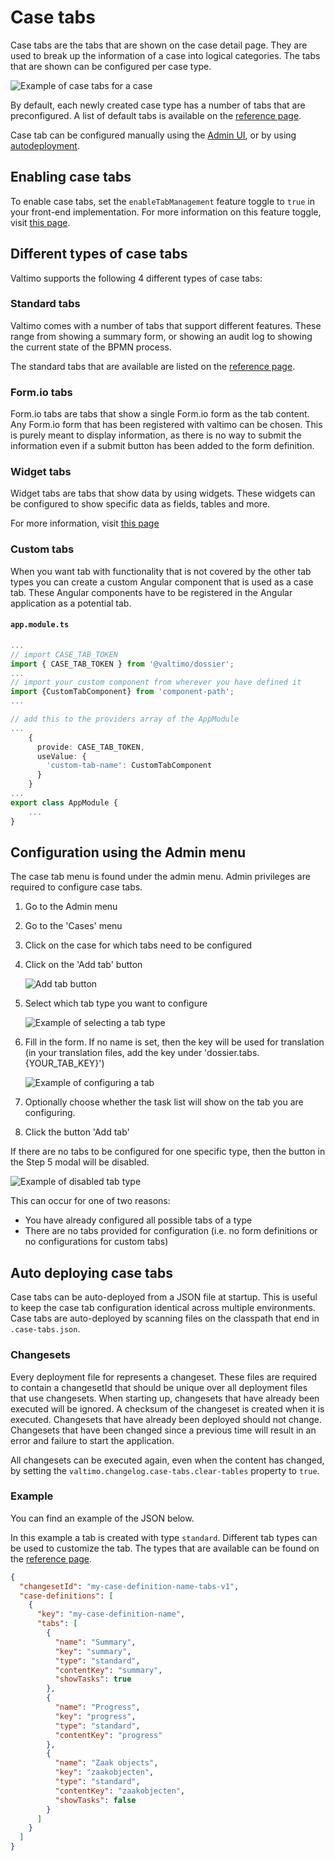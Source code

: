 # Case tabs

Case tabs are the tabs that are shown on the case detail page. They are used to break up the information of a case into
logical categories. The tabs that are shown can be configured per case type.

![Example of case tabs for a case](img/case-tab-example.png)

By default, each newly created case type has a number of tabs that are preconfigured. A list of default tabs is available
on the [reference page](/reference/modules/case.md#default-case-tabs).

Case tab can be configured manually using the [Admin UI](#configuration-using-the-admin-menu),
or by using [autodeployment](#auto-deploying-case-tabs).

## Enabling case tabs

To enable case tabs, set the `enableTabManagement` feature toggle to `true` in your front-end implementation. For more
information on this feature toggle, visit [this page](/reference/feature-toggles.md).

## Different types of case tabs

Valtimo supports the following 4 different types of case tabs:

### Standard tabs

Valtimo comes with a number of tabs that support different features. These range from showing a summary form, or showing
an audit log to showing the current state of the BPMN process.

The standard tabs that are available are listed on the [reference page](/reference/modules/case.md#standard-tabs).

### Form.io tabs

Form.io tabs are tabs that show a single Form.io form as the tab content. Any Form.io form that has been registered
with valtimo can be chosen. This is purely meant to display information, as there is no way to submit the information
even if a submit button has been added to the form definition.

### Widget tabs
Widget tabs are tabs that show data by using widgets. 
These widgets can be configured to show specific data as fields, tables and more.

For more information, visit [this page](case-widgets-tab)

### Custom tabs

When you want tab with functionality that is not covered by the other tab types you can create a custom Angular
component that is used as a case tab. These Angular components have to be registered in the
Angular application as a potential tab.

#### **`app.module.ts`**

```typescript
...
// import CASE_TAB_TOKEN
import { CASE_TAB_TOKEN } from '@valtimo/dossier';
...
// import your custom component from wherever you have defined it
import {CustomTabComponent} from 'component-path';
...

// add this to the providers array of the AppModule
...
    {
      provide: CASE_TAB_TOKEN,
      useValue: {
        'custom-tab-name': CustomTabComponent
      }
    }
...
export class AppModule {
    ...
}
```

## Configuration using the Admin menu

The case tab menu is found under the admin menu. Admin privileges are required to configure case tabs.

1. Go to the Admin menu

2. Go to the 'Cases' menu

3. Click on the case for which tabs need to be configured

4. Click on the 'Add tab' button

   ![Add tab button](img/add-tab-button.png)

5. Select which tab type you want to configure

   ![Example of selecting a tab type](img/tab-select-modal.png)

6. Fill in the form. If no name is set, then the key will be used for translation (in your translation files, add the key under 'dossier.tabs.{YOUR_TAB_KEY}')

   ![Example of configuring a tab](img/tab-config-modal.png)

7. Optionally choose whether the task list will show on the tab you are configuring.

8. Click the button 'Add tab'

If there are no tabs to be configured for one specific type, then the button in the Step 5 modal will be disabled.

![Example of disabled tab type](img/tab-select-disabled.png)

This can occur for one of two reasons:

- You have already configured all possible tabs of a type
- There are no tabs provided for configuration (i.e. no form definitions or no configurations for custom tabs)

## Auto deploying case tabs

Case tabs can be auto-deployed from a JSON file at startup. This is useful to keep the case tab configuration identical
across multiple environments. Case tabs are auto-deployed by scanning files on the classpath that end
in `.case-tabs.json`.

### Changesets

Every deployment file for represents a changeset. These files are required to contain a changesetId that should be
unique over all deployment files that use changesets. When starting up, changesets that have already been executed will
be ignored. A checksum of the changeset is created when it is executed. Changesets that have already been deployed
should not change. Changesets that have been changed since a previous time will result in an error and failure to start
the application.

All changesets can be executed again, even when the content has changed, by setting
the `valtimo.changelog.case-tabs.clear-tables` property to `true`.

### Example

You can find an example of the JSON below.

In this example a tab is created with type `standard`. Different tab types can be used to customize the tab. The types
that are available can be found on the [reference page](/reference/modules/case.md#case-tabs-types).

```json
{
  "changesetId": "my-case-definition-name-tabs-v1",
  "case-definitions": [
    {
      "key": "my-case-definition-name",
      "tabs": [
        {
          "name": "Summary",
          "key": "summary",
          "type": "standard",
          "contentKey": "summary",
          "showTasks": true
        },
        {
          "name": "Progress",
          "key": "progress",
          "type": "standard",
          "contentKey": "progress"
        },
        {
          "name": "Zaak objects",
          "key": "zaakobjecten",
          "type": "standard",
          "contentKey": "zaakobjecten",
          "showTasks": false
        }
      ]
    }
  ]
}
```

